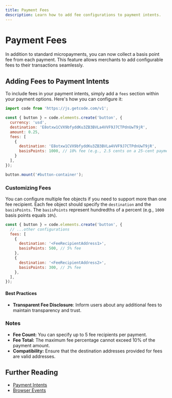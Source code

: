```yaml
---
title: Payment Fees
description: Learn how to add fee configurations to payment intents.
---
```


# Payment Fees

In addition to standard micropayments, you can now collect a basis point fee from each payment. This feature allows merchants to add configurable fees to their transactions seamlessly.

## Adding Fees to Payment Intents

To include fees in your payment intents, simply add a `fees` section within your payment options. Here's how you can configure it:

```js
import code from 'https://js.getcode.com/v1';

const { button } = code.elements.create('button', {
  currency: 'usd',
  destination: 'E8otxw1CVX9bfyddKu3ZB3BVLa4VVF9J7CTPdnUwT9jR',
  amount: 0.25,
  fees: [
    {
      destination: 'E8otxw1CVX9bfyddKu3ZB3BVLa4VVF9J7CTPdnUwT9jR',
      basisPoints: 1000, // 10% fee (e.g., 2.5 cents on a 25-cent payment)
    }
  ],
});

button.mount('#button-container');
```

### Customizing Fees

You can configure multiple fee objects if you need to support more than one fee recipient. Each fee object should specify the `destination` and the `basisPoints`. The `basisPoints` represent hundredths of a percent (e.g., `1000` basis points equals `10%`).

```js
const { button } = code.elements.create('button', {
  // ...other configurations
  fees: [
    {
      destination: '<FeeRecipientAddress1>',
      basisPoints: 500, // 5% fee
    },
    {
      destination: '<FeeRecipientAddress2>',
      basisPoints: 300, // 3% fee
    },
  ],
});
```

#### Best Practices

- **Transparent Fee Disclosure**: Inform users about any additional fees to maintain transparency and trust.

### Notes

- **Fee Count:** You can specify up to 5 fee recipients per payment.
- **Fee Total:** The maximum fee percentage cannot exceed 10% of the payment amount.
- **Compatibility:** Ensure that the destination addresses provided for fees are valid addresses.

## Further Reading

- [Payment Intents](../intents/introduction)
- [Browser Events](../reference/browser-events)

